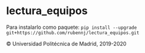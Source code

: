 # lectura_equipos

Para instalarlo como paquete:
`pip install --upgrade git+https://github.com/rubennj/lectura_equipos.git`

© Universidad Politécnica de Madrid, 2019-2020
